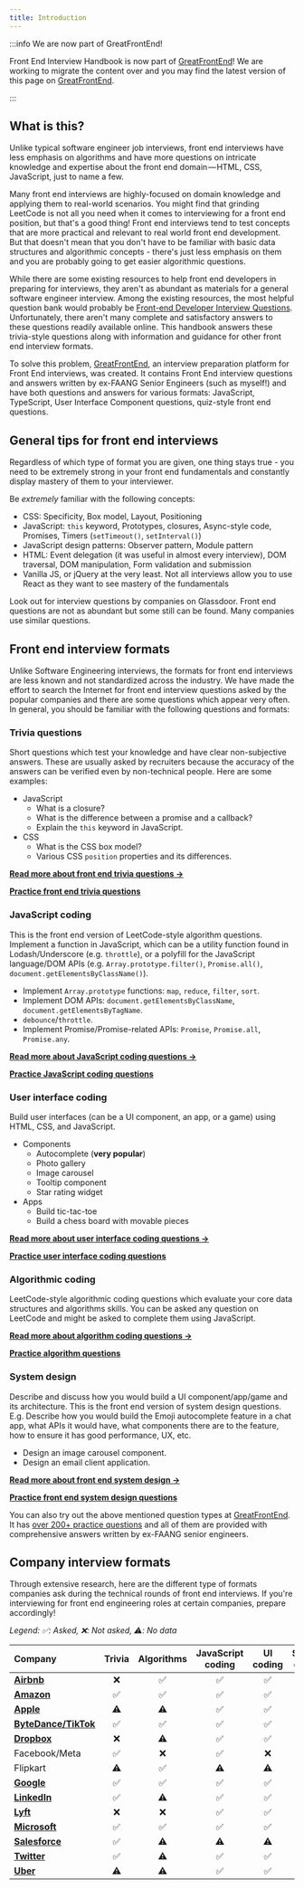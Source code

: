 ```yaml
---
title: Introduction
---
```


:::info We are now part of GreatFrontEnd!

Front End Interview Handbook is now part of [GreatFrontEnd](https://www.greatfrontend.com?fpr=yangshun)! We are working to migrate the content over and you may find the latest version of this page on [GreatFrontEnd](https://www.greatfrontend.com/front-end-interview-guidebook?fpr=yangshun).

:::

## What is this?

Unlike typical software engineer job interviews, front end interviews have less emphasis on algorithms and have more questions on intricate knowledge and expertise about the front end domain — HTML, CSS, JavaScript, just to name a few.

Many front end interviews are highly-focused on domain knowledge and applying them to real-world scenarios. You might find that grinding LeetCode is not all you need when it comes to interviewing for a front end position, but that's a good thing! Front end interviews tend to test concepts that are more practical and relevant to real world front end development. But that doesn't mean that you don't have to be familiar with basic data structures and algorithmic concepts - there's just less emphasis on them and you are probably going to get easier algorithmic questions.

While there are some existing resources to help front end developers in preparing for interviews, they aren't as abundant as materials for a general software engineer interview. Among the existing resources, the most helpful question bank would probably be [Front-end Developer Interview Questions](https://github.com/h5bp/Front-end-Developer-Interview-Questions). Unfortunately, there aren't many complete and satisfactory answers to these questions readily available online. This handbook answers these trivia-style questions along with information and guidance for other front end interview formats.

To solve this problem, [GreatFrontEnd](https://www.greatfrontend.com?fpr=yangshun), an interview preparation platform for Front End interviews, was created. It contains Front End interview questions and answers written by ex-FAANG Senior Engineers (such as myself!) and have both questions and answers for various formats: JavaScript, TypeScript, User Interface Component questions, quiz-style front end questions.

## General tips for front end interviews

Regardless of which type of format you are given, one thing stays true - you need to be extremely strong in your front end fundamentals and constantly display mastery of them to your interviewer.

Be _extremely_ familiar with the following concepts:

- CSS: Specificity, Box model, Layout, Positioning
- JavaScript: `this` keyword, Prototypes, closures, Async-style code, Promises, Timers (`setTimeout()`, `setInterval()`)
- JavaScript design patterns: Observer pattern, Module pattern
- HTML: Event delegation (it was useful in almost every interview), DOM traversal, DOM manipulation, Form validation and submission
- Vanilla JS, or jQuery at the very least. Not all interviews allow you to use React as they want to see mastery of the fundamentals

Look out for interview questions by companies on Glassdoor. Front end questions are not as abundant but some still can be found. Many companies use similar questions.

## Front end interview formats

Unlike Software Engineering interviews, the formats for front end interviews are less known and not standardized across the industry. We have made the effort to search the Internet for front end interview questions asked by the popular companies and there are some questions which appear very often. In general, you should be familiar with the following questions and formats:

### Trivia questions

Short questions which test your knowledge and have clear non-subjective answers. These are usually asked by recruiters because the accuracy of the answers can be verified even by non-technical people. Here are some examples:

- JavaScript
  - What is a closure?
  - What is the difference between a promise and a callback?
  - Explain the `this` keyword in JavaScript.
- CSS
  - What is the CSS box model?
  - Various CSS `position` properties and its differences.

[**Read more about front end trivia questions →**](./trivia.md)

[**Practice front end trivia questions**](https://www.greatfrontend.com/prepare/quiz?fpr=yangshun)

### JavaScript coding

This is the front end version of LeetCode-style algorithm questions. Implement a function in JavaScript, which can be a utility function found in Lodash/Underscore (e.g. `throttle`), or a polyfill for the JavaScript language/DOM APIs (e.g. `Array.prototype.filter()`, `Promise.all()`, `document.getElementsByClassName()`).

- Implement `Array.prototype` functions: `map`, `reduce`, `filter`, `sort`.
- Implement DOM APIs: `document.getElementsByClassName`, `document.getElementsByTagName`.
- `debounce`/`throttle`.
- Implement Promise/Promise-related APIs: `Promise`, `Promise.all`, `Promise.any`.

[**Read more about JavaScript coding questions →**](./javascript-questions.md)

[**Practice JavaScript coding questions**](https://www.greatfrontend.com/questions/js?fpr=yangshun)

### User interface coding

Build user interfaces (can be a UI component, an app, or a game) using HTML, CSS, and JavaScript.

- Components
  - Autocomplete (**very popular**)
  - Photo gallery
  - Image carousel
  - Tooltip component
  - Star rating widget
- Apps
  - Build tic-tac-toe
  - Build a chess board with movable pieces

[**Read more about user interface coding questions →**](./build-front-end-user-interfaces.md)

[**Practice user interface coding questions**](https://www.greatfrontend.com/prepare/coding?fpr=yangshun)

### Algorithmic coding

LeetCode-style algorithmic coding questions which evaluate your core data structures and algorithms skills. You can be asked any question on LeetCode and might be asked to complete them using JavaScript.

[**Read more about algorithm coding questions →**](./algorithms.md)

[**Practice algorithm questions**](https://www.greatfrontend.com/focus-areas/data-structures-algorithms?fpr=yangshun)

### System design

Describe and discuss how you would build a UI component/app/game and its architecture. This is the front end version of system design questions. E.g. Describe how you would build the Emoji autocomplete feature in a chat app, what APIs it would have, what components there are to the feature, how to ensure it has good performance, UX, etc.

- Design an image carousel component.
- Design an email client application.

[**Read more about front end system design →**](./front-end-system-design.md)

[**Practice front end system design questions**](https://www.greatfrontend.com/prepare/system-design?fpr=yangshun)

You can also try out the above mentioned question types at [GreatFrontEnd](https://www.greatfrontend.com?fpr=yangshun). It has [over 200+ practice questions](https://www.greatfrontend.com/prepare?fpr=yangshun) and all of them are provided with comprehensive answers written by ex-FAANG senior engineers.

## Company interview formats

Through extensive research, here are the different type of formats companies ask during the technical rounds of front end interviews. If you're interviewing for front end engineering roles at certain companies, prepare accordingly!

_Legend: ✅: Asked, ❌: Not asked, ⚠️: No data_

| Company | Trivia | Algorithms | JavaScript coding | UI coding | System design |
| :-- | :-: | :-: | :-: | :-: | :-: |
| [**Airbnb**](./companies/airbnb-front-end-interview-questions.md) | ❌ | ✅ | ✅ | ✅ | ❌ |
| [**Amazon**](./companies/amazon-front-end-interview-questions.md) | ✅ | ✅ | ✅ | ✅ | ✅ |
| [**Apple**](./companies/apple-front-end-interview-questions.md) | ⚠️ | ⚠️ | ✅ | ✅ | ⚠️ |
| [**ByteDance/TikTok**](./companies/bytedance-tiktok-front-end-interview-questions.md) | ✅ | ✅ | ✅ | ✅ | ❌ |
| [**Dropbox**](./companies/dropbox-front-end-interview-questions.md) | ❌ | ⚠️ | ✅ | ✅ | ✅ |
| Facebook/Meta | ✅ | ❌ | ✅ | ❌ | ✅ |
| Flipkart | ⚠️ | ✅ | ⚠️ | ⚠️ | ⚠️ |
| [**Google**](./companies/google-front-end-interview-questions.md) | ✅ | ✅ | ✅ | ✅ | ✅ |
| [**LinkedIn**](./companies/linkedin-front-end-interview-questions.md) | ✅ | ⚠️ | ✅ | ✅ | ⚠️ |
| [**Lyft**](./companies/lyft-front-end-interview-questions.md) | ❌ | ❌ | ✅ | ✅ | ✅ |
| [**Microsoft**](./companies/microsoft-front-end-interview-questions.md) | ✅ | ✅ | ✅ | ✅ | ⚠️ |
| [**Salesforce**](./companies/salesforce-front-end-interview-questions.md) | ✅ | ⚠️ | ⚠️ | ⚠️ | ⚠️ |
| [**Twitter**](./companies/twitter-front-end-interview-questions.md) | ✅ | ⚠️ | ✅ | ✅ | ⚠️ |
| [**Uber**](./companies/uber-front-end-interview-questions.md) | ⚠️ | ⚠️ | ✅ | ✅ | ⚠️ |
